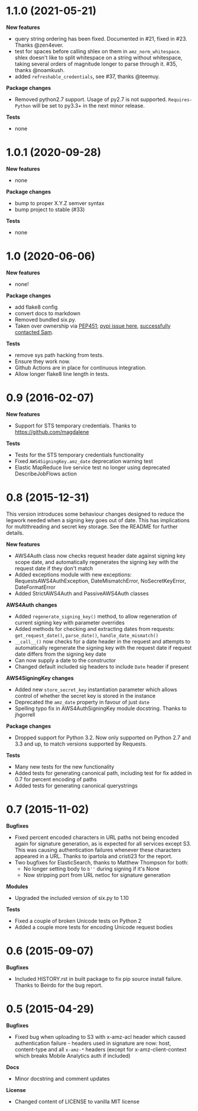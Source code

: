 1.1.0 (2021-05-21)
=========

**New features**

- query string ordering has been fixed. Documented in #21, fixed in #23. Thanks @zen4ever.
- test for spaces before calling shlex on them in `amz_norm_whitespace`. shlex doesn't like to split whitespace on a string without whitespace, taking several orders of magnitude longer to parse through it. #35, thanks @noamkush.
- added `refreshable_credentials`, see #37, thanks @teemuy.

**Package changes**

- Removed python2.7 support. Usage of py2.7 is not supported. `Requires-Python` will be set to py3.3+ in the next minor release.

**Tests**

- none


1.0.1 (2020-09-28)
=========

**New features**

- none

**Package changes**

- bump to proper X.Y.Z semver syntax
- bump project to stable (#33)

**Tests**

- none

1.0 (2020-06-06)
=========

**New features**

- none!

**Package changes**

- add flake8 config
- convert docs to markdown
- Removed bundled six.py.
- Taken over ownership via [PEP451](https://www.python.org/dev/peps/pep-0541/#continue-maintenance); [pypi issue here](https://github.com/pypa/pypi-support/issues/393), [successfully contacted Sam](https://github.com/sam-washington/requests-aws4auth/issues/40).

**Tests**

- remove sys path hacking from tests.
- Ensure they work now.
- Github Actions are in place for continuous integration.
- Allow longer flake8 line length in tests.

0.9 (2016-02-07)
================

**New features**

-   Support for STS temporary credentials. Thanks to
    <https://github.com/magdalene>

**Tests**

-   Tests for the STS temporary credentials functionality
-   Fixed `AWS4SigningKey.amz_date` deprecation warning test
-   Elastic MapReduce live service test no longer using deprecated DescribeJobFlows action

0.8 (2015-12-31)
================

This version introduces some behaviour changes designed to reduce the legwork needed when a signing key goes out of date. This has implications for multithreading and secret key storage. See the README for further details.

**New features**

-   AWS4Auth class now checks request header date against signing key
    scope date, and automatically regenerates the signing key with the
    request date if they don't match
-   Added exceptions module with new exceptions:
    RequestsAWS4AuthException, DateMismatchError, NoSecretKeyError, DateFormatError
-   Added StrictAWS4Auth and PassiveAWS4Auth classes

**AWS4Auth changes**

-   Added `regenerate_signing_key()` method, to allow regeneration of
    current signing key with parameter overrides
-   Added methods for checking and extracting dates from requests:
    `get_request_date()`, `parse_date()`, `handle_date_mismatch()`
-   `__call__()` now checks for a date header in the request and
    attempts to automatically regenerate the signing key with the
    request date if request date differs from the signing key date
-   Can now supply a date to the constructor
-   Changed default included sig headers to include `Date` header if
    present

**AWS4SigningKey changes**

-   Added new `store_secret_key` instantiation parameter which allows
    control of whether the secret key is stored in the instance
-   Deprecated the `amz_date` property in favour of just `date`
-   Spelling typo fix in AWS4AuthSigningKey module docstring. Thanks to jhgorrell

**Package changes**

-   Dropped support for Python 3.2. Now only supported on Python 2.7 and
    3.3 and up, to match versions supported by Requests.

**Tests**

-   Many new tests for the new functionality
-   Added tests for generating canonical path, including test for fix
    added in 0.7 for percent encoding of paths
-   Added tests for generating canonical querystrings

0.7 (2015-11-02)
================

**Bugfixes**

-   Fixed percent encoded characters in URL paths not being encoded
    again for signature generation, as is expected for all services
    except S3. This was causing authentication failures whenever these
    characters appeared in a URL. Thanks to ipartola and cristi23 for
    the report.
-   Two bugfixes for ElasticSearch, thanks to Matthew Thompson for both:
    -   No longer setting body to `b''` during signing if it's None
    -   Now stripping port from URL netloc for signature generation

**Modules**

-   Upgraded the included version of six.py to 1.10

**Tests**

-   Fixed a couple of broken Unicode tests on Python 2
-   Added a couple more tests for encoding Unicode request bodies

0.6 (2015-09-07)
================

**Bugfixes**

-   Included HISTORY.rst in built package to fix pip source install
    failure. Thanks to Beirdo for the bug report.

0.5 (2015-04-29)
================

**Bugfixes**

-   Fixed bug when uploading to S3 with x-amz-acl header which caused
    authentication failure - headers used in signature are now: host,
    content-type and all `x-amz-*` headers (except for
    x-amz-client-context which breaks Mobile Analytics auth if included)

**Docs**

-   Minor docstring and comment updates

**License**

-   Changed content of LICENSE to vanilla MIT license
